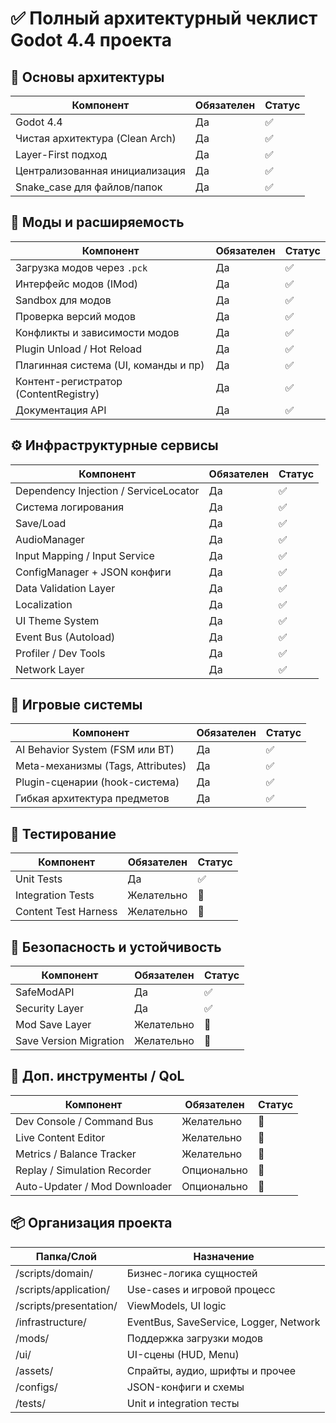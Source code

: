 
# ✅ Полный архитектурный чеклист Godot 4.4 проекта

## 🧱 Основы архитектуры

| Компонент                              | Обязателен | Статус  |
|----------------------------------------|------------|---------|
| Godot 4.4                              | Да         | ✅       |
| Чистая архитектура (Clean Arch)       | Да         | ✅       |
| Layer-First подход                    | Да         | ✅       |
| Централизованная инициализация        | Да         | ✅       |
| Snake_case для файлов/папок           | Да         | ✅       |

## 🔌 Моды и расширяемость

| Компонент                              | Обязателен | Статус  |
|----------------------------------------|------------|---------|
| Загрузка модов через `.pck`           | Да         | ✅       |
| Интерфейс модов (IMod)                | Да         | ✅       |
| Sandbox для модов                     | Да         | ✅       |
| Проверка версий модов                 | Да         | ✅       |
| Конфликты и зависимости модов         | Да         | ✅       |
| Plugin Unload / Hot Reload            | Да         | ✅       |
| Плагинная система (UI, команды и пр)  | Да         | ✅       |
| Контент-регистратор (ContentRegistry) | Да         | ✅       |
| Документация API                      | Да         | ✅       |

## ⚙️ Инфраструктурные сервисы

| Компонент                              | Обязателен | Статус  |
|----------------------------------------|------------|---------|
| Dependency Injection / ServiceLocator | Да         | ✅       |
| Система логирования                   | Да         | ✅       |
| Save/Load                             | Да         | ✅       |
| AudioManager                          | Да         | ✅       |
| Input Mapping / Input Service         | Да         | ✅       |
| ConfigManager + JSON конфиги          | Да         | ✅       |
| Data Validation Layer                 | Да         | ✅       |
| Localization                          | Да         | ✅       |
| UI Theme System                       | Да         | ✅       |
| Event Bus (Autoload)                  | Да         | ✅       |
| Profiler / Dev Tools                  | Да         | ✅       |
| Network Layer                         | Да         | ✅       |

## 🧠 Игровые системы

| Компонент                              | Обязателен | Статус  |
|----------------------------------------|------------|---------|
| AI Behavior System (FSM или BT)       | Да         | ✅       |
| Meta-механизмы (Tags, Attributes)     | Да         | ✅       |
| Plugin-сценарии (hook-система)        | Да         | ✅       |
| Гибкая архитектура предметов          | Да         | ✅       |

## 🧪 Тестирование

| Компонент                              | Обязателен | Статус  |
|----------------------------------------|------------|---------|
| Unit Tests                            | Да         | ✅       |
| Integration Tests                     | Желательно | 🔲       |
| Content Test Harness                  | Желательно | 🔲       |

## 🔐 Безопасность и устойчивость

| Компонент                              | Обязателен | Статус  |
|----------------------------------------|------------|---------|
| SafeModAPI                            | Да         | ✅       |
| Security Layer                        | Да         | ✅       |
| Mod Save Layer                        | Желательно | 🔲       |
| Save Version Migration                | Желательно | 🔲       |

## 🧰 Доп. инструменты / QoL

| Компонент                              | Обязателен | Статус  |
|----------------------------------------|------------|---------|
| Dev Console / Command Bus             | Желательно | 🔲       |
| Live Content Editor                   | Желательно | 🔲       |
| Metrics / Balance Tracker             | Желательно | 🔲       |
| Replay / Simulation Recorder          | Опционально| 🔲       |
| Auto-Updater / Mod Downloader         | Опционально| 🔲       |

## 📦 Организация проекта

| Папка/Слой         | Назначение                            |
|--------------------|----------------------------------------|
| /scripts/domain/   | Бизнес-логика сущностей                |
| /scripts/application/ | Use-cases и игровой процесс      |
| /scripts/presentation/ | ViewModels, UI logic            |
| /infrastructure/   | EventBus, SaveService, Logger, Network|
| /mods/             | Поддержка загрузки модов              |
| /ui/               | UI-сцены (HUD, Menu)                  |
| /assets/           | Спрайты, аудио, шрифты и прочее       |
| /configs/          | JSON-конфиги и схемы                  |
| /tests/            | Unit и integration тесты              |
